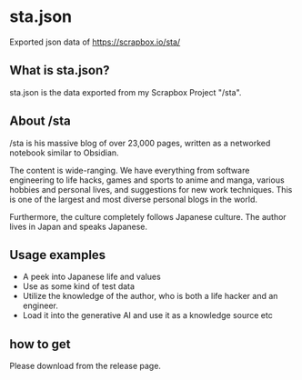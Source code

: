 # sta.json
Exported json data of https://scrapbox.io/sta/

## What is sta.json?
sta.json is the data exported from my Scrapbox Project "/sta".

## About /sta
/sta is his massive blog of over 23,000 pages, written as a networked notebook similar to Obsidian.

The content is wide-ranging. We have everything from software engineering to life hacks, games and sports to anime and manga, various hobbies and personal lives, and suggestions for new work techniques. This is one of the largest and most diverse personal blogs in the world.

Furthermore, the culture completely follows Japanese culture. The author lives in Japan and speaks Japanese.

## Usage examples
- A peek into Japanese life and values
- Use as some kind of test data
- Utilize the knowledge of the author, who is both a life hacker and an engineer.
- Load it into the generative AI and use it as a knowledge source
etc

## how to get
Please download from the release page.
